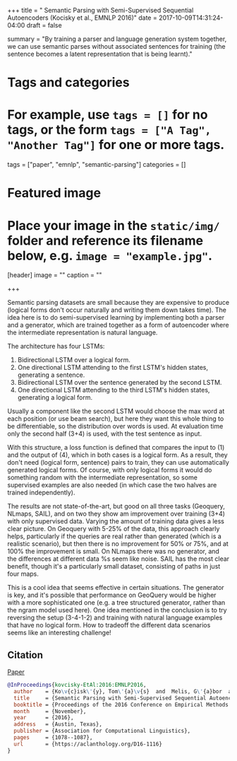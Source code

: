 +++
title = " Semantic Parsing with Semi-Supervised Sequential Autoencoders (Kocisky et al., EMNLP 2016)"
date = 2017-10-09T14:31:24-04:00
draft = false

summary = "By training a parser and language generation system together, we can use semantic parses without associated sentences for training (the sentence becomes a latent representation that is being learnt)."

# Tags and categories
# For example, use `tags = []` for no tags, or the form `tags = ["A Tag", "Another Tag"]` for one or more tags.
tags = ["paper", "emnlp", "semantic-parsing"]
categories = []

# Featured image
# Place your image in the `static/img/` folder and reference its filename below, e.g. `image = "example.jpg"`.
[header]
image = ""
caption = ""

+++

Semantic parsing datasets are small because they are expensive to produce (logical forms don't occur naturally and writing them down takes time).
The idea here is to do semi-supervised learning by implementing both a parser and a generator, which are trained together as a form of autoencoder where the intermediate representation is natural language.

The architecture has four LSTMs:

1. Bidirectional LSTM over a logical form.
2. One directional LSTM attending to the first LSTM's hidden states, generating a sentence.
3. Bidirectional LSTM over the sentence generated by the second LSTM.
4. One directional LSTM attending to the third LSTM's hidden states, generating a logical form.

Usually a component like the second LSTM would choose the max word at each position (or use beam search), but here they want this whole thing to be differentiable, so the distribution over words is used.
At evaluation time only the second half (3+4) is used, with the test sentence as input.

With this structure, a loss function is defined that compares the input to (1) and the output of (4), which in both cases is a logical form.
As a result, they don't need (logical form, sentence) pairs to train, they can use automatically generated logical forms.
Of course, with only logical forms it would do something random with the intermediate representation, so some supervised examples are also needed (in which case the two halves are trained independently).

The results are not state-of-the-art, but good on all three tasks (Geoquery, NLmaps, SAIL), and on two they show am improvement over training (3+4) with only supervised data.
Varying the amount of training data gives a less clear picture.
On Geoquery with 5-25% of the data, this approach clearly helps, particularly if the queries are real rather than generated (which is a realistic scenario), but then there is no improvement for 50% or 75%, and at 100% the improvement is small.
On NLmaps there was no generator, and the differences at different data %s seem like noise.
SAIL has the most clear benefit, though it's a particularly small dataset, consisting of paths in just four maps.

This is a cool idea that seems effective in certain situations.
The generator is key, and it's possible that performance on GeoQuery would be higher with a more sophisticated one (e.g. a tree structured generator, rather than the ngram model used here).
One idea mentioned in the conclusion is to try reversing the setup (3-4-1-2) and training with natural language examples that have no logical form.
How to tradeoff the different data scenarios seems like an interesting challenge!

## Citation

[Paper](https://aclanthology.org/D16-1116)

```bibtex
@InProceedings{kovcisky-EtAl:2016:EMNLP2016,
  author    = {Ko\v{c}isk\'{y}, Tom\'{a}\v{s}  and  Melis, G\'{a}bor  and  Grefenstette, Edward  and  Dyer, Chris  and  Ling, Wang  and  Blunsom, Phil  and  Hermann, Karl Moritz},
  title     = {Semantic Parsing with Semi-Supervised Sequential Autoencoders},
  booktitle = {Proceedings of the 2016 Conference on Empirical Methods in Natural Language Processing},
  month     = {November},
  year      = {2016},
  address   = {Austin, Texas},
  publisher = {Association for Computational Linguistics},
  pages     = {1078--1087},
  url       = {https://aclanthology.org/D16-1116}
}
```

